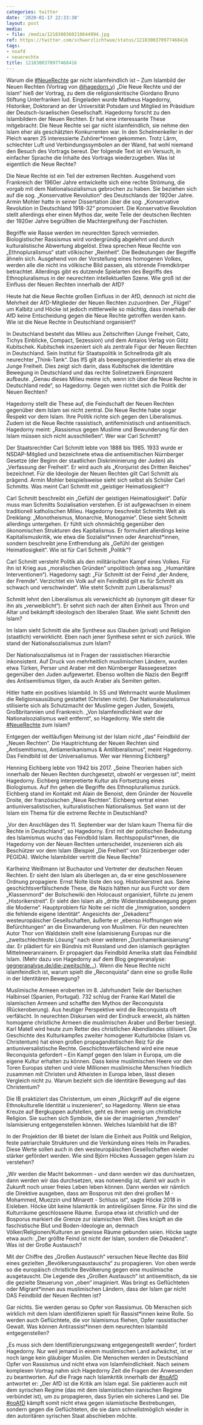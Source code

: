```yaml
---
categories: twitter
date: '2020-01-17 22:33:38'
layout: post
media:
- file: /media/1218300360210644994.jpg
ref: https://twitter.com/schwarzlichtwue/status/1218300370977468416
tags:
- noafd
- neuerechte
title: 1218300370977468416
---
```

Warum die [#NeueRechte](/t/neuerechte) gar nicht islamfeindlich ist – Zum Islambild der Neuen Rechten (Vortrag von [@hagedorn_y](https://twitter.com/hagedorn_y)) 
„Die Neue Rechte und der Islam“ hieß der Vortrag, zu dem die religionskritische Giordano Bruno Stiftung Unterfranken lud. Eingeladen wurde Matheus Hagedorny, Historiker, Doktorand an der Universität Potsdam und Mitglied im Präsidium der Deutsch-Israelischen Gesellschaft.
Hagedorny forscht zu den Islambildern der Neuen Rechten. Er hat eine interessante These mitgebracht: Die Neue Rechte sei gar nicht islamfeindlich, sie nehme den Islam eher als geschätzten Konkurrenten war.
In den Schelmenkeller in der Pleich waren 25 interessierte Zuhörer\*innen gekommen. Trotz Lärm, schlechter Luft und Verbindungssymbolen an der Wand, hat wohl niemand den Besuch des Vortrags bereut.
Der folgende Text ist ein Versuch, in einfacher Sprache die Inhalte des Vortrags wiederzugeben.
Was ist eigentlich die Neue Rechte?



Die Neue Rechte ist ein Teil der extremen Rechten. Ausgehend vom Frankreich der 1960er Jahre entwickelte sich eine rechte Strömung, die vorgab mit dem Nationalsozialismus gebrochen zu haben.
Sie beziehen sich auf die sog. „Konservative Revolution“ des Deutschlands der 1920er Jahre. Armin Mohler hatte in seiner Dissertation über die sog. „Konservative Revolution in Deutschland 1918-32“ promoviert.
Die Konservative Revolution stellt allerdings eher einen Mythos dar, weite Teile der deutschen Rechten der 1920er Jahre begrüßten die Machtergreifung der Faschisten.

Begriffe wie Rasse werden im neurechten Sprech vermieden.
Biologistischer Rassismus wird vordergründig abgelehnt und durch kulturalistische Abwertung abgelöst. Etwa sprechen Neue Rechte von „Ethnopluralismus“ statt völkischer „Reinheit“. Die Bedeutungen der Begriffe ähneln sich.
Ausgehend von der Vorstellung eines homogenen Volkes, werden alle die nicht ins völkische Bild passen, als störende Fremdkörper betrachtet. Allerdings gibt es dutzende Spielarten des Begriffs des Ethnopluralismus in der neurechten intellektuellen Szene.
Wie groß ist der Einfluss der Neuen Rechten innerhalb der AfD?



Heute hat die Neue Rechte großen Einfluss in der AfD, dennoch ist nicht die Mehrheit der AfD-Mitglieder der Neuen Rechten zuzuordnen.
Der „Flügel“ um Kalbitz und Höcke ist jedoch mittlerweile so mächtig, dass innerhalb der AfD keine Entscheidung gegen die Neue Rechte getroffen werden kann.
Wie ist die Neue Rechte in Deutschland organisiert?

In Deutschland besteht das Milieu aus Zeitschriften (Junge Freiheit, Cato, Tichys Einblicke, Compact, Sezession) und dem Antaios Verlag von Götz Kubitschek.
Kubitschek inszeniert sich als zentrale Figur der Neuen Rechten in Deutschland. Sein Institut für Staatspolitik in Schnellroda gilt als neurechter „Think-Tank“. Das IfS gilt als bewegungsorientierter als etwa die Junge Freiheit.
Dies zeigt sich darin, dass Kubitschek die Identitäre Bewegung in Deutschland und das rechte Solinetzwerk Einprozent aufbaute. „Genau dieses Milieu meine ich, wenn ich über die Neue Rechte in Deutschland rede“, so Hagedorny.
Gegen wen richtet sich die Politik der Neuen Rechten?



Hagedorny stellt die These auf, die Feindschaft der Neuen Rechten gegenüber dem Islam sei nicht zentral. Die Neue Rechte habe sogar Respekt vor dem Islam. Ihre Politik richte sich gegen den Liberalismus.
Zudem ist die Neue Rechte rassistisch, antifeministisch und antisemitisch. Hagedorny meint: „Rassismus gegen Muslime und Bewunderung für den Islam müssen sich nicht ausschließen“.
Wer war Carl Schmitt?



Der Staatsrechtler Carl Schmitt lebte von 1888 bis 1985. 1933 wurde er NSDAP-Mitglied und bezeichnete etwa die antisemitischen Nürnberger Gesetze (der Beginn der staatlichen Diskriminierung der Juden) als „Verfassung der Freiheit“.
Er wird auch als „Kronjurist des Dritten Reiches“ bezeichnet. Für die Ideologie der Neuen Rechten gilt Carl Schmitt als prägend. Armin Mohler beispielsweise sieht sich selbst als Schüler Carl Schmitts.
Was meint Carl Schmitt mit „geistiger Heimatlosigkeit“?



Carl Schmitt beschreibt ein „Gefühl der geistigen Heimatlosigkeit“. Dafür muss man Schmitts Sozialisation verstehen. Er ist aufgewachsen in einem traditionell katholischen Milieu.
Hagedorny beschreibt Schmitts Welt als Dreiklang: „Monotheismus, Monarchie, Monogamie“. Diese sieht Schmitt allerdings untergehen.
Er fühlt sich ohnmächtig gegenüber den ökonomischen Strukturen des Kapitalismus. Er formuliert allerdings keine Kapitalismuskritik, wie etwa die Sozialist\*innen oder Anarchist\*innen, sondern beschreibt jene Entfremdung als „Gefühl der geistigen Heimatlosigkeit“.
Wie ist für Carl Schmitt „Politik“?



Carl Schmitt versteht Politik als den militärischen Kampf eines Volkes. Für ihn ist Krieg aus „moralischen Gründen“ unpolitisch (etwa sog. „Humanitäre Interventionen“). Hagedorny sagt: „Für Schmitt ist der Feind „der Andere, der Fremde“.
Verzichtet ein Volk auf ein Feindbild gilt es für Schmitt als schwach und verschwindet“.
Wie steht Schmitt zum Liberalismus?



Schmitt lehnt den Liberalismus als verweichlicht ab (synonym gilt dieser für ihn als „verweiblicht“). Er sehnt sich nach der alten Einheit aus Thron und Altar und bekämpft ideologisch den liberalen Staat.
Wie sieht Schmitt den Islam?



Im Islam sieht Schmitt die alte Synthese aus Glauben (privat) und Religion (staatlich) verwirklicht. Eben nach jener Synthese sehnt er sich zurück.
Wie stand der Nationalsozialismus zum Islam?



Der Nationalsozialismus ist in Fragen der rassistischen Hierarchie inkonsistent. Auf Druck von mehrheitlich muslimischen Ländern, wurden etwa Türken, Perser und Araber mit den Nürnberger Rassegesetzen gegenüber den Juden aufgewertet.
Ebenso wollten die Nazis den Begriff des Antisemitismus tilgen, da auch Araber als Semiten gelten.

Hitler hatte ein positives Islambild. In SS und Wehrmacht wurde Muslimen die Religionsausübung gestattet (Christen nicht).
Der Nationalsozialismus stilisierte sich als Schutzmacht der Muslime gegen Juden, Sowjets, Großbritannien und Frankreich. „Von Islamfeindlichkeit war der Nationalsozialismus weit entfernt“, so Hagedorny.
Wie steht die [#NeueRechte](/t/neuerechte) zum Islam?



Entgegen der weitläufigen Meinung ist der Islam nicht „das“ Feindbild der „Neuen Rechten“. Die Hauptrichtung der Neuen Rechten sind „Antisemitismus, Antiamerikanismus &amp; Antiliberalismus“, meint Hagedorny. Das Feindbild ist der Universalismus.
Wer war Henning Eichberg?



Henning Eichberg lebte von 1942 bis 2017. „Seine Theorien haben sich innerhalb der Neuen Rechten durchgesetzt, obwohl er vergessen ist“, meint Hagedorny. Eichberg interpretierte Kultur als Fortsetzung eines Biologismus.
Auf ihn gehen die Begriffe des Ethnopluralismus zurück. Eichberg stand im Kontakt mit Alain de Benoist, dem Gründer der Nouvelle Droite, der französischen „Neue Rechten“. Eichberg vertrat einen antiuniversalistischen, kulturalistischen Nationalismus.
Seit wann ist der Islam ein Thema für die extreme Rechte in Deutschland?



„Vor den Anschlägen des 11. September war der Islam kaum Thema für die Rechte in Deutschland“, so Hagedorny. Erst mit der politischen Bedeutung des Islamismus wuchs das Feindbild Islam.
Rechtspopulist\*innen, die Hagedorny von der Neuen Rechten unterscheidet, inszenieren sich als Beschützer vor dem Islam (Beispiel „Die Freiheit“ von Stürzenberger oder PEGIDA).
Welche Islambilder vertritt die Neue Rechte?



Karlheinz Weißmann ist Buchautor und Vertreter der deutschen Neuen Rechten. Er sieht den Islam als überlegen an, da er eine geschlossenere Ordnung propagiere.
Ernst Nolte löste den sog. Historikerstreit aus. Seine geschichtsverfälschende These, die Nazis hätten nur aus Furcht vor dem „Klassenmord“ der Bolschewiki den Holocaust organisiert, führte zu jenem „Historikerstreit“.
Er sieht den Islam als „dritte Widerstandsbewegung gegen die Moderne“. Hauptproblem für Nolte sei nicht die „Immigration, sondern die fehlende eigene Identität“. Angesichts der „Dekadenz“ westeuropäischer Gesellschaften, 
 äußerte er „ebenso Hoffnungen wie Befürchtungen“ an die Einwanderung von Muslimen.
Für den neurechten Autor Thor von Waldstein stellt eine Islamisierung Europas nur die „zweitschlechteste Lösung“ nach einer weiteren „Durchamerikanisierung“ dar. Er plädiert für ein Bündnis mit Russland und den islamisch geprägten Mittelmeeranrainern.
Er propagiert das Feindbild Amerika statt das Feindbild Islam. (Mehr dazu von Hagedorny auf dem Blog gegneranalyse: [gegneranalyse.de/die-zweitschle…](https://gegneranalyse.de/die-zweitschlechteste-loesung-islamisierung-und-islam-in-der-neuen-rechten/)).
Wenn die Neue Rechte nicht islamfeindlich ist, warum spielt die „Reconquista“ dann eine so große Rolle in der Identitären Bewegung?



Muslimische Armeen eroberten im 8. Jahrhundert Teile der Iberischen Halbinsel (Spanien, Portugal).
732 schlug der Franke Karl Matell die islamischen Armeen und schaffte den Mythos der Reconquista (Rückeroberung). Aus heutiger Perspektive wird die Reconquista oft verfälscht.
In neurechten Diskursen wird der Eindruck erweckt, als hätten homogene christliche Armeen die muslimischen Araber und Berber besiegt. Karl Matell wird heute zum Retter des christlichen Abendlandes stilisiert.
Die Geschichte des Kulturkampfes zweiter homogener Kulturblöcke (Islam vs. Christentum) hat einen großen propagandistischen Reiz für die antiuniversalistische Rechte.
Geschichtsverfälschend wird eine neue Reconquista gefordert – Ein Kampf gegen den Islam in Europa, um die eigene Kultur erhalten zu können.
Dass keine muslimischen Heere vor den Toren Europas stehen und viele Millionen muslimische Menschen friedlich zusammen mit Christen und Atheisten in Europa leben, lässt diesen Vergleich nicht zu.
Warum bezieht sich die Identitäre Bewegung auf das Christentum?



Die IB praktiziert das Christentum, um einen „Rückgriff auf die eigene Ethnokulturelle Identität u inszenieren“, so Hagedorny.
Wenn sie etwa Kreuze auf Bergkuppen aufstellen, geht es ihnen wenig um christliche Religion. Sie suchen sich Symbole, die sie der imaginierten „fremden“ Islamisierung entgegenstellen können.
Welches Islambild hat die IB?



In der Projektion der IB bietet der Islam die Einheit aus Politik und Religion, feste patriarchale Strukturen und die Verkündung eines Heils im Paradies. Diese Werte sollen auch in den westeuropäischen Gesellschaften wieder stärker gefördert werden.
Wie sind Björn Höckes Aussagen gegen Islam zu verstehen?



„Wir werden die Macht bekommen - und dann werden wir das durchsetzen, dann werden wir das durchsetzen, was notwendig ist, damit wir auch in Zukunft noch unser freies Leben leben können.
Dann werden wir nämlich die Direktive ausgeben, dass am Bosporus mit den drei großen M - Mohammed, Muezzin und Minarett - Schluss ist“, sagte Höcke 2018 in Eisleben. Höcke übt keine Islamkritik im antireligiösen Sinne. Für ihn sind die Kulturräume geschlossene Räume.
Europa etwa ist christlich und der Bosporus markiert die Grenze zur islamischen Welt. Dies knüpft an die faschistische Blut und Boden-Ideologie an, demnach Völker/Religionen/Kulturen an gewisse Räume gebunden seien.
Höcke sagte etwa auch: „Der größte Feind ist nicht der Islam, sondern die Dekadenz“.
Was ist der Große Austausch?



Mit der Chiffre des „Großen Austausch“ versuchen Neue Rechte das Bild eines gezielten „Bevölkerungsaustauschs“ zu propagieren.
Von oben werde so die europäisch christliche Bevölkerung gegen eine muslimische ausgetauscht. Die Legende des „Großen Austausch“ ist antisemitisch, da sie die gezielte Steuerung von „oben“ imaginiert.
Was bringt es Geflüchteten oder Migrant\*innen aus muslimischen Ländern, dass der Islam gar nicht DAS Feindbild der Neuen Rechten ist?



Gar nichts. Sie werden genau so Opfer von Rassismus.
Ob Menschen sich wirklich mit dem Islam identifizieren spielt für Rassist\*innen keine Rolle. So werden auch Geflüchtete, die vor Islamismus fliehen, Opfer rassistischer Gewalt.
Was können Antirassist\*innen dem neurechten Islambild entgegenstellen?



„Es muss sich dem Identifizierungszwang entgegengestellt werden“, fordert Hagedorny.
Nur weil jemand in einem muslimischen Land aufwächst, ist er noch lange kein gläubiger Muslim. Die Menschen werden in Deutschland Opfer von Rassismus und nicht etwa von Islamfeindlichkeit.
Nach seinem komplexen Vortrag nahm sich Hagedorny Zeit die Fragen der Anwesenden zu beantworten. Auf die Frage nach Islamkritik innerhalb der [#noAfD](/t/noafd) antwortet er: „Der AfD ist die Kritik am Islam egal.
Sie paktieren auch mit dem syrischen Regime (das mit dem islamistischen iranischen Regime verbündet ist), um zu propagieren, dass Syrien ein sicheres Land sei.
Die [#noAfD](/t/noafd) kämpft somit nicht etwa gegen islamistische Bestrebungen, sondern gegen die Geflüchteten, die sie dann schnellstmöglich wieder in den autoritären syrischen Staat abschieben möchte.